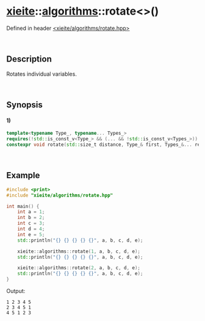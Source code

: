 # [xieite](../../xieite.md)\:\:[algorithms](../../algorithms.md)\:\:rotate\<\>\(\)
Defined in header [<xieite/algorithms/rotate.hpp>](../../../include/xieite/algorithms/rotate.hpp)

&nbsp;

## Description
Rotates individual variables.

&nbsp;

## Synopsis
#### 1)
```cpp
template<typename Type_, typename... Types_>
requires(!std::is_const_v<Type_> && (... && !std::is_const_v<Types_>))
constexpr void rotate(std::size_t distance, Type_& first, Types_&... rest) noexcept;
```

&nbsp;

## Example
```cpp
#include <print>
#include "xieite/algorithms/rotate.hpp"

int main() {
    int a = 1;
    int b = 2;
    int c = 3;
    int d = 4;
    int e = 5;
    std::println("{} {} {} {} {}", a, b, c, d, e);

    xieite::algorithms::rotate(1, a, b, c, d, e);
    std::println("{} {} {} {} {}", a, b, c, d, e);

    xieite::algorithms::rotate(2, a, b, c, d, e);
    std::println("{} {} {} {} {}", a, b, c, d, e);
}
```
Output:
```
1 2 3 4 5
2 3 4 5 1
4 5 1 2 3
```
